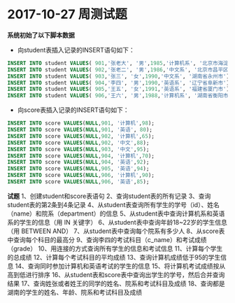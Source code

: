 # 2017-10-27 周测试题

**系统初始了以下脚本数据**

- 向student表插入记录的INSERT语句如下：

```sql
INSERT INTO student VALUES( 901,'张老大', '男',1985,'计算机系', '北京市海淀区');
INSERT INTO student VALUES( 902,'张老二', '男',1986,'中文系', '北京市昌平区');
INSERT INTO student VALUES( 903,'张三', '女',1990,'中文系', '湖南省永州市');
INSERT INTO student VALUES( 904,'李四', '男',1990,'英语系', '辽宁省阜新市');
INSERT INTO student VALUES( 905,'王五', '女',1991,'英语系', '福建省厦门市');
INSERT INTO student VALUES( 906,'王六', '男',1988,'计算机系', '湖南省衡阳市');
```

- 向score表插入记录的INSERT语句如下：

```sql
INSERT INTO score VALUES(NULL,901, '计算机',98);
INSERT INTO score VALUES(NULL,901, '英语', 80);
INSERT INTO score VALUES(NULL,902, '计算机',65);
INSERT INTO score VALUES(NULL,902, '中文',88);
INSERT INTO score VALUES(NULL,903, '中文',95);
INSERT INTO score VALUES(NULL,904, '计算机',70);
INSERT INTO score VALUES(NULL,904, '英语',92);
INSERT INTO score VALUES(NULL,905, '英语',94);
INSERT INTO score VALUES(NULL,906, '计算机',90);
INSERT INTO score VALUES(NULL,906, '英语',85);
```

**试题**
1、创建student和score表语句
2、查询student表的所有记录
3、查询student表的第2条到4条记录
4、从student表查询所有学生的学号（id）、姓名（name）和院系（department）的信息
5、从student表中查询计算机系和英语系的学生的信息（用 IN 关键字）
6、从student表中查询年龄18~22岁的学生信息（用 BETWEEN AND）
7、从student表中查询每个院系有多少人
8、从score表中查询每个科目的最高分
9、查询李四的考试科目（c_name）和考试成绩（grade）
10、用连接的方式查询所有学生的信息和考试信息
11、计算每个学生的总成绩
12、计算每个考试科目的平均成绩
13、查询计算机成绩低于95的学生信息
14、查询同时参加计算机和英语考试的学生的信息
15、将计算机考试成绩按从高到低进行排序
16、从student表和score表中查询出学生的学号，然后合并查询结果
17、查询姓张或者姓王的同学的姓名、院系和考试科目及成绩
18、查询都是湖南的学生的姓名、年龄、院系和考试科目及成绩




